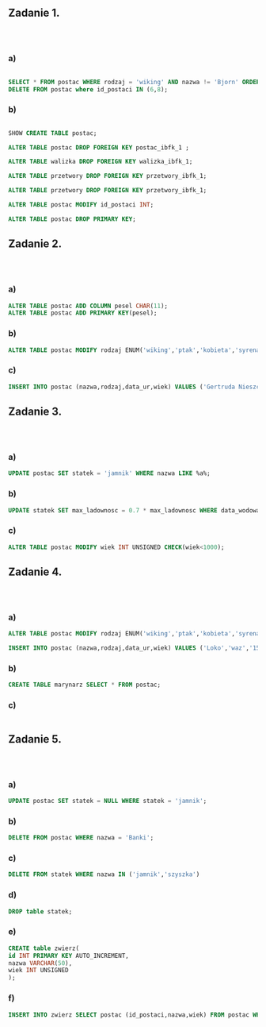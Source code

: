 ## Zadanie 1. <p>&nbsp;</p>

### a)
```sql

SELECT * FROM postac WHERE rodzaj = 'wiking' AND nazwa != 'Bjorn' ORDER BY wiek ASC;
DELETE FROM postac where id_postaci IN (6,8);

```

### b)

```sql

SHOW CREATE TABLE postac;

ALTER TABLE postac DROP FOREIGN KEY postac_ibfk_1 ;

ALTER TABLE walizka DROP FOREIGN KEY walizka_ibfk_1;

ALTER TABLE przetwory DROP FOREIGN KEY przetwory_ibfk_1;

ALTER TABLE przetwory DROP FOREIGN KEY przetwory_ibfk_1;

ALTER TABLE postac MODIFY id_postaci INT;

ALTER TABLE postac DROP PRIMARY KEY;

```



## Zadanie 2. <p>&nbsp;</p>

### a)
```sql
ALTER TABLE postac ADD COLUMN pesel CHAR(11);
ALTER TABLE postac ADD PRIMARY KEY(pesel);
```
### b)

```sql
ALTER TABLE postac MODIFY rodzaj ENUM('wiking','ptak','kobieta','syrena');
```

### c)

```sql
INSERT INTO postac (nazwa,rodzaj,data_ur,wiek) VALUES ('Gertruda Nieszczera','syrena','1299-03-02',283)
```
## Zadanie 3. <p>&nbsp;</p>

### a)
```sql
UPDATE postac SET statek = 'jamnik' WHERE nazwa LIKE %a%;
```
### b)

```sql
UPDATE statek SET max_ladownosc = 0.7 * max_ladownosc WHERE data_wodowania >= '1901-01-01' AND data_wodowania <= '2000-12-31';
```

### c)

```sql
ALTER TABLE postac MODIFY wiek INT UNSIGNED CHECK(wiek<1000);
```

## Zadanie 4. <p>&nbsp;</p>

### a)
```sql
ALTER TABLE postac MODIFY rodzaj ENUM('wiking','ptak','kobieta','syrena','waz');

INSERT INTO postac (nazwa,rodzaj,data_ur,wiek) VALUES ('Loko','waz','1541-03-15',41);

```
### b)

```sql
CREATE TABLE marynarz SELECT * FROM postac;
```

### c)

```sql

```

## Zadanie 5. <p>&nbsp;</p>

### a)
```sql
UPDATE postac SET statek = NULL WHERE statek = 'jamnik';
```
### b)

```sql
DELETE FROM postac WHERE nazwa = 'Banki';
```

### c)

```sql
DELETE FROM statek WHERE nazwa IN ('jamnik','szyszka')
```
### d)
```sql
DROP table statek;
```
### e)

```sql
CREATE table zwierz(
id INT PRIMARY KEY AUTO_INCREMENT,
nazwa VARCHAR(50),
wiek INT UNSIGNED
);
```

### f)

```sql
INSERT INTO zwierz SELECT postac (id_postaci,nazwa,wiek) FROM postac WHERE rodzaj = 'ptak' AND rodzaj = 'waz';
```

